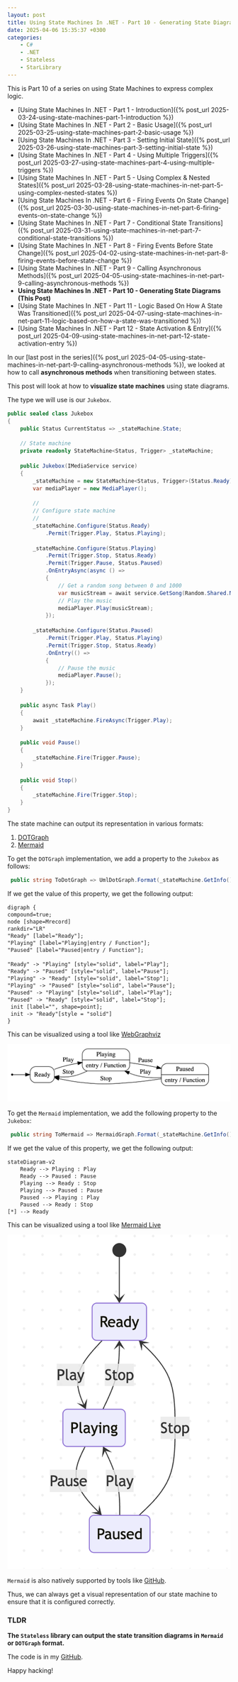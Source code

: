 ```yaml
---
layout: post
title: Using State Machines In .NET - Part 10 - Generating State Diagrams
date: 2025-04-06 15:35:37 +0300
categories:
    - C#
    - .NET
    - Stateless
    - StarLibrary
---
```


This is Part 10 of a series on using State Machines to express complex logic.

- [Using State Machines In .NET  - Part 1 - Introduction]({% post_url 2025-03-24-using-state-machines-part-1-introduction %})
- [Using State Machines In .NET  - Part 2 - Basic Usage]({% post_url 2025-03-25-using-state-machines-part-2-basic-usage %})
- [Using State Machines In .NET  - Part 3 - Setting Initial State]({% post_url 2025-03-26-using-state-machines-part-3-setting-initial-state %})
- [Using State Machines In .NET  - Part 4 - Using Multiple Triggers]({% post_url 2025-03-27-using-state-machines-part-4-using-multiple-triggers %})
- [Using State Machines In .NET - Part 5 - Using Complex & Nested States]({% post_url 2025-03-28-using-state-machines-in-net-part-5-using-complex-nested-states %})
- [Using State Machines In .NET - Part 6 - Firing Events On State Change]({% post_url 2025-03-30-using-state-machines-in-net-part-6-firing-events-on-state-change %})
- [Using State Machines In .NET - Part 7 - Conditional State Transitions]({% post_url 2025-03-31-using-state-machines-in-net-part-7-conditional-state-transitions %})
- [Using State Machines In .NET - Part 8 - Firing Events Before State Change]({% post_url 2025-04-02-using-state-machines-in-net-part-8-firing-events-before-state-change %})
- [Using State Machines In .NET - Part 9 - Calling Asynchronous Methods]({% post_url 2025-04-05-using-state-machines-in-net-part-9-calling-asynchronous-methods %})
- **Using State Machines In .NET - Part 10 - Generating State Diagrams (This Post)**
- [Using State Machines In .NET - Part 11 - Logic Based On How A State Was Transitioned]({% post_url 2025-04-07-using-state-machines-in-net-part-11-logic-based-on-how-a-state-was-transitioned %})
- [Using State Machines In .NET - Part 12 - State Activation & Entry]({% post_url 2025-04-09-using-state-machines-in-net-part-12-state-activation-entry %})

In our [last post in the series]({% post_url 2025-04-05-using-state-machines-in-net-part-9-calling-asynchronous-methods %}), we looked at how to call **asynchronous methods** when transitioning between states.

This post will look at how to **visualize state machines** using state diagrams.

The type we will use is our `Jukebox`.

```c#
public sealed class Jukebox
{
    public Status CurrentStatus => _stateMachine.State;

    // State machine
    private readonly StateMachine<Status, Trigger> _stateMachine;

    public Jukebox(IMediaService service)
    {
        _stateMachine = new StateMachine<Status, Trigger>(Status.Ready);
        var mediaPlayer = new MediaPlayer();

        //
        // Configure state machine
        //
        _stateMachine.Configure(Status.Ready)
            .Permit(Trigger.Play, Status.Playing);

        _stateMachine.Configure(Status.Playing)
            .Permit(Trigger.Stop, Status.Ready)
            .Permit(Trigger.Pause, Status.Paused)
            .OnEntryAsync(async () =>
            {
                // Get a random song between 0 and 1000
                var musicStream = await service.GetSong(Random.Shared.Next(1000));
                // Play the music
                mediaPlayer.Play(musicStream);
            });

        _stateMachine.Configure(Status.Paused)
            .Permit(Trigger.Play, Status.Playing)
            .Permit(Trigger.Stop, Status.Ready)
            .OnEntry(() =>
            {
                // Pause the music
                mediaPlayer.Pause();
            });
    }

    public async Task Play()
    {
        await _stateMachine.FireAsync(Trigger.Play);
    }

    public void Pause()
    {
        _stateMachine.Fire(Trigger.Pause);
    }

    public void Stop()
    {
        _stateMachine.Fire(Trigger.Stop);
    }
}
```

The state machine can output its representation in various formats:

1. [DOTGraph](https://graphviz.org/doc/info/lang.html)
2. [Mermaid](https://mermaid.js.org/intro/)

To get the `DOTGraph` implementation, we add a property to the `Jukebox` as follows:

```c#
 public string ToDotGraph => UmlDotGraph.Format(_stateMachine.GetInfo());
```

If we get the value of this property, we get the following output:

```plaintext
digraph {
compound=true;
node [shape=Mrecord]
rankdir="LR"
"Ready" [label="Ready"];
"Playing" [label="Playing|entry / Function"];
"Paused" [label="Paused|entry / Function"];

"Ready" -> "Playing" [style="solid", label="Play"];
"Ready" -> "Paused" [style="solid", label="Pause"];
"Playing" -> "Ready" [style="solid", label="Stop"];
"Playing" -> "Paused" [style="solid", label="Pause"];
"Paused" -> "Playing" [style="solid", label="Play"];
"Paused" -> "Ready" [style="solid", label="Stop"];
 init [label="", shape=point];
 init -> "Ready"[style = "solid"]
}
```

This can be visualized using a tool like [WebGraphviz](http://www.webgraphviz.com/)

![JukebosState](../images/2025/04/JukeBoxState.png)

To get the `Mermaid` implementation, we add the following property to the `Jukebox`:

```c#
 public string ToMermaid => MermaidGraph.Format(_stateMachine.GetInfo());
```

If we get the value of this property, we get the following output:

```plaintext
stateDiagram-v2
	Ready --> Playing : Play
	Ready --> Paused : Pause
	Playing --> Ready : Stop
	Playing --> Paused : Pause
	Paused --> Playing : Play
	Paused --> Ready : Stop
[*] --> Ready

```

This can be visualized using a tool like [Mermaid Live](https://mermaid.live/)

![JukeboxMermaid](../images/2025/04/JukeboxMermaid.png)

`Mermaid` is also natively supported by tools like [GitHub](https://github.com).

Thus, we can always get a visual representation of our state machine to ensure that it is configured correctly.

### TLDR

**The `Stateless` library can output the state transition diagrams in `Mermaid` or `DOTGraph` format.**

The code is in my [GitHub](https://github.com/conradakunga/BlogCode/tree/master/2025-05-06%20-%20State%20Machines%20Part%2010).

Happy hacking!


